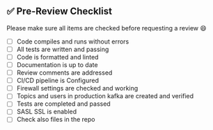 ## ✅ Pre-Review Checklist

Please make sure all items are checked before requesting a review 😄

- [ ] Code compiles and runs without errors
- [ ] All tests are written and passing
- [ ] Code is formatted and linted
- [ ] Documentation is up to date
- [ ] Review comments are addressed
- [ ] CI/CD pipeline is Configured
- [ ] Firewall settings are checked and working
- [ ] Topics and users in production kafka are created and verified
- [ ] Tests are completed and passed
- [ ] SASL SSL is enabled
- [ ] Check also files in the repo
